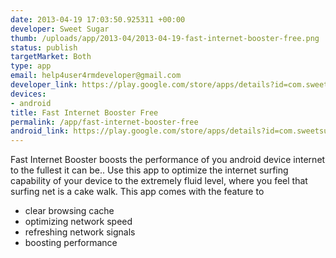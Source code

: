 ```yaml
--- 
date: 2013-04-19 17:03:50.925311 +00:00
developer: Sweet Sugar
thumb: /uploads/app/2013-04/2013-04-19-fast-internet-booster-free.png
status: publish
targetMarket: Both
type: app
email: help4user4rmdeveloper@gmail.com
developer_link: https://play.google.com/store/apps/details?id=com.sweetsugar.fastinternetboosterfree
devices: 
- android
title: Fast Internet Booster Free
permalink: /app/fast-internet-booster-free
android_link: https://play.google.com/store/apps/details?id=com.sweetsugar.fastinternetboosterfree
---
```


Fast Internet Booster boosts the performance of you android device internet to the fullest it can be..
Use this app to optimize the internet surfing capability of your device to the extremely fluid level, where you feel that surfing net is a cake walk.
This app comes with the feature to 
* clear browsing cache
* optimizing network speed
* refreshing network signals
* boosting performance
